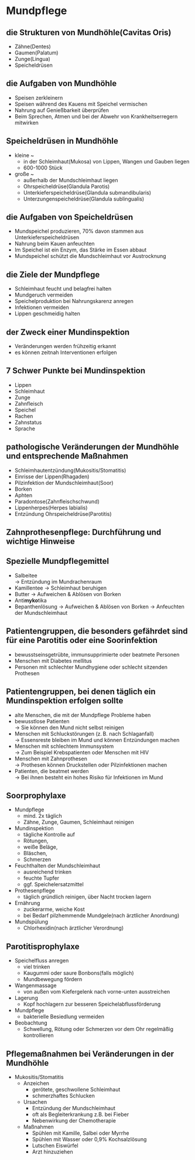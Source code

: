 # Mundpflege
## die Strukturen von Mundhöhle(Cavitas Oris)
- Zähne(Dentes)
- Gaumen(Palatum)
- Zunge(Lingua)
- Speicheldrüsen
## die Aufgaben von Mundhöhle
- Speisen zerkleinern
- Speisen während des Kauens mit Speichel vermischen
- Nahrung auf Genießbarkeit überprüfen
- Beim Sprechen, Atmen und bei der Abwehr von Krankheitserregern mitwirken
## Speicheldrüsen in Mundhöhle
- kleine ~
  - in der Schleimhaut(Mukosa) von Lippen, Wangen und Gauben liegen
  - 600-1000 Stück
- große ~
  - außerhalb der Mundschleimhaut liegen
  - Ohrspeicheldrüse(Glandula Parotis)
  - Unterkieferspeicheldrüse(Glandula submandibularis)
  - Unterzungenspeicheldrüse(Glandula sublingualis)
## die Aufgaben von Speicheldrüsen
- Mundspeichel produzieren, 70% davon stammen aus Unterkieferspeicheldrüsen
- Nahrung beim Kauen anfeuchten
- Im Speichel ist ein Enzym, das Stärke im Essen abbaut
- Mundspeichel schützt die Mundschleimhaut vor Austrocknung
## die Ziele der Mundpflege
- Schleimhaut feucht und belagfrei halten
- Mundgeruch vermeiden
- Speichelproduktion bei Nahrungskarenz anregen
- Infektionen vermeiden
- Lippen geschmeidig halten
## der Zweck einer Mundinspektion
- Veränderungen werden frühzeitig erkannt
- es können zeitnah Interventionen erfolgen
## 7 Schwer Punkte bei Mundinspektion
- Lippen
- Schleimhaut
- Zunge
- Zahnfleisch
- Speichel
- Rachen
- Zahnstatus
- Sprache
## pathologische Veränderungen der Mundhöhle und entsprechende Maßnahmen
- Schleimhautentzündung(Mukositis/Stomatitis)
- Einrisse der Lippen(Rhagaden)
- Pilzinfektion der Mundschleimhaut(Soor)
- Borken
- Aphten
- Paradontose(Zahnfleischschwund)
- Lippenherpes(Herpes labialis)
- Entzündung Ohrspeicheldrüse(Parotitis)
## Zahnprothesenpflege: Durchführung und wichtige Hinweise

## Spezielle Mundpflegemittel
- Salbeitee  
-> Entzündung im Mundrachenraum
- Kamillentee
-> Schleimhaut beruhigen
- Butter
-> Aufweichen & Ablösen von Borken
- Anti**myko**tika
- Bepanthenlösung
-> Aufweichen & Ablösen von Borken
-> Anfeuchten der Mundschleimhaut
## Patientengruppen, die besonders gefährdet sind für eine Parotitis oder eine Soorinfektion
- bewusstseinsgetrübte, immunsupprimierte oder beatmete Personen
- Menschen mit Diabetes mellitus
- Personen mit schlechter Mundhygiene oder schlecht sitzenden Prothesen
## Patientengruppen, bei denen täglich ein Mundinspektion erfolgen sollte
- alte Menschen, die mit der Mundpflege Probleme haben
- bewusstlose Patienten  
→ Sie können den Mund nicht selbst reinigen
- Menschen mit Schluckstörungen (z. B. nach Schlaganfall)  
→ Essensreste bleiben im Mund und können Entzündungen machen
- Menschen mit schlechtem Immunsystem  
→ Zum Beispiel Krebspatienten oder Menschen mit HIV
- Menschen mit Zahnprothesen  
→ Prothesen können Druckstellen oder Pilzinfektionen machen
- Patienten, die beatmet werden  
→ Bei ihnen besteht ein hohes Risiko für Infektionen im Mund
## Soorprophylaxe
- Mundpflege
  - mind. 2x täglich
  - Zähne, Zunge, Gaumen, Schleimhaut reinigen
- Mundinspektion
  - tägliche Kontrolle auf
  - Rötungen,
  - weiße Beläge,
  - Bläschen,
  - Schmerzen
- Feuchthalten der Mundschleimhaut
  - ausreichend trinken
  - feuchte Tupfer
  - ggf. Speichelersatzmittel
- Prothesenpflege
  - täglich gründlich reinigen, über Nacht trocken lagern
- Ernährung
  - zuckerarme, weiche Kost
  - bei Bedarf pilzhemmende Mundgele(nach ärztlicher Anordnung)
- Mundspülung
  - Chlorhexidin(nach ärztlicher Verordnung)
## Parotitisprophylaxe
- Speichelfluss anregen
  - viel trinken
  - Kaugummi oder saure Bonbons(falls möglich)
  - Mundbewegung fördern
- Wangenmassage
  - von außen vom Kiefergelenk nach vorne-unten ausstreichen
- Lagerung
  - Kopf hochlagern zur besseren Speichelabflussförderung
- Mundpflege
  - bakterielle Besiedlung vermeiden
- Beobachtung
  - Schwellung, Rötung oder Schmerzen vor dem Ohr regelmäßig kontrollieren
## Pflegemaßnahmen bei Veränderungen in der Mundhöhle
- Mukositis/Stomatitis
  - Anzeichen
    - gerötete, geschwollene Schleimhaut
    - schmerzhaftes Schlucken
  - Ursachen
    - Entzündung der Mundschleimhaut
    - oft als Begleiterkrankung z.B. bei Fieber
    - Nebenwirkung der Chemotherapie
  - Maßnahmen
    - Spühlen mit Kamille, Salbei oder Myrrhe
    - Spühlen mit Wasser oder 0,9% Kochsalzlösung
    - Lutschen Eiswürfel
    - Arzt hinzuziehen
